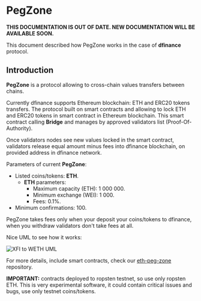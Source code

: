 # PegZone

**THIS DOCUMENTATION IS OUT OF DATE. NEW DOCUMENTATION WILL BE AVAILABLE SOON.**

This document described how PegZone works in the case of **dfinance** protocol.

## Introduction

**PegZone** is a protocol allowing to cross-chain values transfers between chains.

Currently dfinance supports Ethereum blockchain: ETH and ERC20 tokens transfers. The protocol built on smart contracts and allowing to lock ETH and ERC20 tokens in smart contract in Ethereum blockchain. This smart contract calling **Bridge** and manages by approved validators list \(Proof-Of-Authority\).

Once validators nodes see new values locked in the smart contract, validators release equal amount minus fees into dfinance blockchain, on provided address in dfinance network.

Parameters of current **PegZone**:

* Listed coins/tokens: **ETH**.
  * **ETH** parameters:
    * Maximum capacity \(ETH\): 1 000 000.
    * Minimum exchange \(WEI\): 1 000.
    * Fees: 0.1%.
* Minimum confirmations: 100. 

PegZone takes fees only when your deposit your coins/tokens to dfinance, when you withdraw validators don't take fees at all.

Nice UML to see how it works:

![XFI to WETH UML](https://raw.githubusercontent.com/dfinance/eth-peg-zone/master/res/eth_wei_flow.png)

For more details, include smart contracts, check our [eth-peg-zone](https://github.com/dfinance/eth-peg-zone) repository.

**IMPORTANT:** contracts deployed to ropsten testnet, so use only ropsten ETH. This is very experimental software, it could contain critical issues and bugs, use only testnet coins/tokens.

